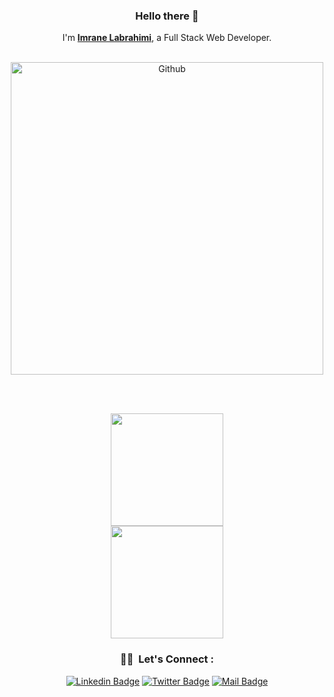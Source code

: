 <div align="center">

### Hello there 👋

 I'm [**Imrane Labrahimi**](https://twitter.com/Imrane_II), a Full Stack Web Developer.

<br/>  

<img width="500" alt="Github" src="https://i.ibb.co/xLDxN4Z/animation-640-kulexrud.gif" />

<br/> <br/> 
  
<a href="https://github.com/labrahimiimrane/">
  <img height="180em" src="https://github-readme-stats.vercel.app/api?username=labrahimiimrane&theme=buefy&show_icons=true" />
  <br/>
  <img height="180em" src="https://github-readme-stats.vercel.app/api/top-langs/?username=labrahimiimrane&theme=buefy&layout=compact" />
</a>

<br/>

<h3> 🤝🏻 &nbsp;Let's Connect : </h3>

[![Linkedin Badge](https://img.shields.io/badge/-Imrane%20Labrahimi-blue?style=flat-square&logo=Linkedin&logoColor=white&link=https://www.linkedin.com/in/imrane-labrahimi/)](https://www.linkedin.com/in/imrane-labrahimi/)
[![Twitter Badge](https://img.shields.io/badge/-@Imrane_II-1ca0f1?style=flat-square&labelColor=1ca0f1&logo=twitter&logoColor=white&link=https://twitter.com/Imrane_II)](https://twitter.com/Imrane_II)
[![Mail Badge](https://img.shields.io/badge/-labrahimiimrane@gmail.com-8B89CC?style=flat-square&logo=Protonmail&logoColor=white&link=mailto:labrahimiimrane@gmail.com)](mailto:labrahimiimrane@gmail.com)
  
</div>  
